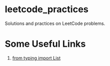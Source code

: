# leetcode_practices
Solutions and practices on LeetCode problems.

# Some Useful Links
1. [from typing import List](https://docs.python.org/3/library/typing.html)

